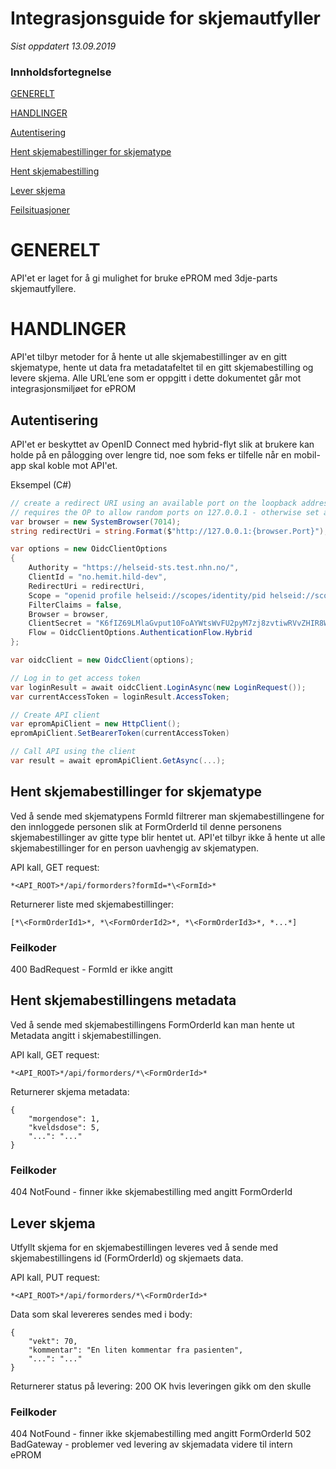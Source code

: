 
# Integrasjonsguide for skjemautfyller

*Sist oppdatert 13.09.2019*

### Innholdsfortegnelse

[GENERELT](#generelt)

[HANDLINGER](#handlinger)

[Autentisering](#autentisering)

[Hent skjemabestillinger for skjematype](#hent-skjemabestillinger-for-skjematype)

[Hent skjemabestilling](#hent-skjemabestilling)

[Lever skjema](#lever-skjema)

[Feilsituasjoner](#feilsituasjoner)



# GENERELT
API'et er laget for å gi mulighet for bruke ePROM med 3dje-parts skjemautfyllere. 


# HANDLINGER
API'et tilbyr metoder for å hente ut alle skjemabestillinger av en gitt skjematype, hente ut data fra metadatafeltet til en gitt skjemabestilling og levere skjema.
Alle URL’ene som er oppgitt i dette dokumentet går mot integrasjonsmiljøet for ePROM

## Autentisering
API'et er beskyttet av OpenID Connect med hybrid-flyt slik at brukere kan holde på en pålogging over lengre tid, noe som feks er tilfelle når en mobil-app skal koble mot API'et.

Eksempel (C#)
```cs
// create a redirect URI using an available port on the loopback address.
// requires the OP to allow random ports on 127.0.0.1 - otherwise set a static port
var browser = new SystemBrowser(7014);
string redirectUri = string.Format($"http://127.0.0.1:{browser.Port}");

var options = new OidcClientOptions
{
	Authority = "https://helseid-sts.test.nhn.no/",
	ClientId = "no.hemit.hild-dev",
	RedirectUri = redirectUri,
	Scope = "openid profile helseid://scopes/identity/pid helseid://scopes/identity/security_level hemit/hild-dev/*",
	FilterClaims = false,
	Browser = browser,
	ClientSecret = "K6fIZ69LMlaGvput10FoAYWtsWvFU2pyM7zj8zvtiwRVvZHIR8WBU5j6Gc46kN8v",
	Flow = OidcClientOptions.AuthenticationFlow.Hybrid
};

var oidcClient = new OidcClient(options);

// Log in to get access token
var loginResult = await oidcClient.LoginAsync(new LoginRequest());
var currentAccessToken = loginResult.AccessToken;

// Create API client
var epromApiClient = new HttpClient();
epromApiClient.SetBearerToken(currentAccessToken)

// Call API using the client
var result = await epromApiClient.GetAsync(...);
```

## Hent skjemabestillinger for skjematype
Ved å sende med skjematypens FormId filtrerer man skjemabestillingene for den innloggede personen slik at FormOrderId til denne personens skjemabestillinger av gitte type blir hentet ut. API'et tilbyr ikke å hente ut alle skjemabestillinger for en person uavhengig av skjematypen.

API kall, GET request:

```
*<API_ROOT>*/api/formorders?formId=*\<FormId>*
```

Returnerer liste med skjemabestillinger:
```
[*\<FormOrderId1>*, *\<FormOrderId2>*, *\<FormOrderId3>*, *...*]
```

### Feilkoder
400 BadRequest - FormId er ikke angitt

## Hent skjemabestillingens metadata
Ved å sende med skjemabestillingens FormOrderId kan man hente ut Metadata angitt i skjemabestillingen.

API kall, GET request:

```
*<API_ROOT>*/api/formorders/*\<FormOrderId>*
```

Returnerer skjema metadata:
```
{
	"morgendose": 1,
	"kveldsdose": 5,
	"...": "..."
}
```

### Feilkoder
404 NotFound - finner ikke skjemabestilling med angitt FormOrderId

## Lever skjema
Utfyllt skjema for en skjemabestillingen leveres ved å sende med skjemabestillingens id (FormOrderId) og skjemaets data.

API kall, PUT request:

```
*<API_ROOT>*/api/formorders/*\<FormOrderId>*
```

Data som skal levereres sendes med i body:
```
{
	"vekt": 70,
	"kommentar": "En liten kommentar fra pasienten",
	"...": "..."
}
```

Returnerer status på levering:
200 OK hvis leveringen gikk om den skulle

### Feilkoder
404 NotFound - finner ikke skjemabestilling med angitt FormOrderId
502 BadGateway - problemer ved levering av skjemadata videre til intern ePROM
